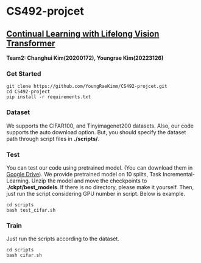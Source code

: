 # CS492-projcet
## [Continual Learning with Lifelong Vision Transformer](https://openaccess.thecvf.com/content/CVPR2022/papers/Wang_Continual_Learning_With_Lifelong_Vision_Transformer_CVPR_2022_paper.pdf "논문")
**Team2: Changhui Kim(20200172), Youngrae Kim(20223126)**


### Get Started
~~~
git clone https://github.com/YoungRaeKimm/CS492-projcet.git
cd CS492-project
pip install -r requirements.txt
~~~

### Dataset
We supports the CIFAR100, and Tinyimagenet200 datasets. Also, our code supports the auto download option. But, you should specify the dataset path through script files in **./scripts/**.

### Test
You can test our code using pretrained model. (You can download them in [Google Drive](https://openaccess.thecvf.com/content/CVPR2022/papers/Wang_Continual_Learning_With_Lifelong_Vision_Transformer_CVPR_2022_paper.pdf "논문")). We provide pretrained model on 10 splits, Task Incremental-Learning.
Unzip the model and move the checkpoints to **./ckpt/best_models**. If there is no directory, please make it yourself. 
Then, just run the script considering GPU number in script.
Below is example.
~~~
cd scripts
bash test_cifar.sh
~~~

### Train
Just run the scripts according to the dataset.
~~~
cd scripts
bash cifar.sh
~~~

### 


### 